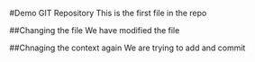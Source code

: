 #Demo GIT Repository
This is the first file in the repo


##Changing the file
We have modified the file

##Chnaging the context again
We are trying to add and commit

